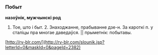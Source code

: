 ### Побыт
**назоўнік, мужчынскі род**

1. Тое, што і быт. 2. Знаходжанне, прабыванне дзе-н. За кароткі п. у сталіцы пра многае даведаўся. || прыметнік: побытавы.

<a rel="author">[http://rv-blr.com/](http://rv-blr.com/slounik.jsp?letterId=0&maskId=0&pageId=2382)</a>
